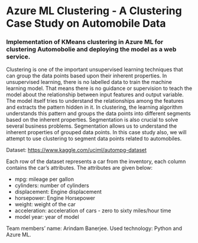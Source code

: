 # Azure ML Clustering - A Clustering Case Study on Automobile Data

### Implementation of KMeans clustering in Azure ML for clustering Automobolie and deploying the model as a web service.

Clustering is one of the important unsupervised learning techniques that can group the data points based upon their inherent properties. In unsupervised learning, there is no labelled data to train the machine learning model. That means there is no guidance or supervision to teach the model about the relationship between input features and output variable. The model itself tries to understand the relationships among the features and extracts the pattern hidden in it. In clustering, the learning algorithm understands this pattern and groups the data points into different segments based on the inherent properties. Segmentation is also crucial to solve several business problems. Segmentation allows us to understand the inherent properties of grouped data points. In this case study also, we will attempt to use clustering to segment data points related to automobiles.

Dataset: https://www.kaggle.com/uciml/autompg-dataset

Each row of the dataset represents a car from the inventory, each column contains the car’s attributes. The attributes are given below:

- mpg: mileage per gallon
- cylinders: number of cylinders
- displacement: Engine displacement
- horsepower: Engine Horsepower
- weight: weight of the car
- acceleration: acceleration of cars - zero to sixty miles/hour time
- model year: year of model

Team members’ name: Arindam Banerjee.
Used technology: Python and Azure ML.

